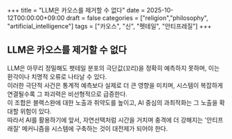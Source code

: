 +++
title = "LLM은 카오스를 제거할 수 없다"
date = 2025-10-12T00:00:00+09:00
draft = false
categories = ["religion","philosophy", "artificial_intelligence"]
tags = ["카오스", "신", "펫테일", "안티프레질"]
+++

## LLM은 카오스를 제거할 수 없다  
LLM은 아무리 정밀해도 팻테일 분포의 극단값(꼬리)을 정확히 예측하지 못하며, 이는 환각이나 치명적 오류로 나타날 수 있다.  
이러한 극단적 사건은 통계적 예측보다 실제로 더 큰 영향을 미치며, 시스템이 복잡하게 연결될수록 그 파괴력은 비선형적으로 급증한다.  
이 조합은 블랙스완에 대한 노출과 취약도를 높이고, AI 중심의 과최적화는 그 노출을 확대할 위험이 있다.  
따라서 AI를 활용하기에 앞서, 자연선택처럼 시간을 거치며 충격에 더 강해지는 '안티프래질' 메커니즘을 시스템에 구축하는 것이 대전제가 되어야 한다.  
